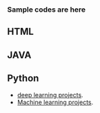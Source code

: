 ### Sample codes are here
## HTML
## JAVA
## Python
* [deep learning projects](https://github.com/Aashutoshsharma002/MY_Projects/tree/main/python/deep_learning).
* [Machine learning projects](https://github.com/Aashutoshsharma002/MY_Projects/tree/main/python/ml).
